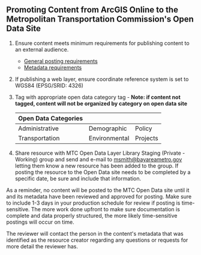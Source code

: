 ## Promoting Content from ArcGIS Online to the Metropolitan Transportation Commission's Open Data Site
1. Ensure content meets minimum requirements for publishing content to an external audience.
    - [General posting requirements](openDataSite.md)
    - [Metadata requirements](requirements_openDataMetadata.md)
2. If publishing a web layer, ensure coordinate reference system is set to WGS84 (EPSG/SRID: 4326)
3. Tag with appropriate open data category tag - **Note: if content not tagged, content will not be organized by category on open data site**

   | Open Data Categories |               |          |
   |----------------------|---------------|----------|
   | Administrative       | Demographic   | Policy   |
   | Transportation       | Environmental | Projects |

4. Share resource with MTC Open Data Layer Library Staging (Private - Working) group and send and e-mail to msmith@bayareametro.gov letting them know a new resource has been added to the group. If posting the resource to the Open Data site needs to be completed by a specific date, be sure and include that information.

As a reminder, no content will be posted to the MTC Open Data site until it and its metadata have been reviewed and approved for posting. Make sure to include 1-3 days in your production schedule for review if posting is time-sensitive. The more work done upfront to make sure documentation is complete and data properly structured, the more likely time-sensitive postings will occur on time.

The reviewer will contact the person in the content's metadata that was identified as the resource creator regarding any questions or requests for more detail the reviewer has.
